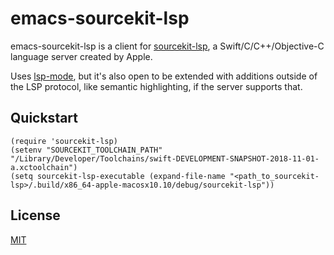 # emacs-sourcekit-lsp

emacs-sourcekit-lsp is a client for [sourcekit-lsp](https://github.com/apple/sourcekit-lsp), a Swift/C/C++/Objective-C language server created by Apple.

Uses [lsp-mode](https://github.com/emacs-lsp/lsp-mode), but it's also open to be extended with additions outside of the LSP protocol, like semantic highlighting, if the server supports that.

## Quickstart

```elisp
(require 'sourcekit-lsp)
(setenv "SOURCEKIT_TOOLCHAIN_PATH" "/Library/Developer/Toolchains/swift-DEVELOPMENT-SNAPSHOT-2018-11-01-a.xctoolchain")
(setq sourcekit-lsp-executable (expand-file-name "<path_to_sourcekit-lsp>/.build/x86_64-apple-macosx10.10/debug/sourcekit-lsp"))
```

## License

[MIT](http://opensource.org/licenses/MIT)